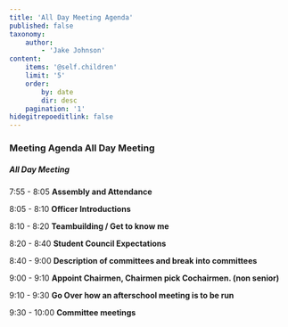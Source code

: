 ```yaml
---
title: 'All Day Meeting Agenda'
published: false
taxonomy:
    author:
        - 'Jake Johnson'
content:
    items: '@self.children'
    limit: '5'
    order:
        by: date
        dir: desc
    pagination: '1'
hidegitrepoeditlink: false
---
```


### Meeting Agenda All Day Meeting
##### All Day Meeting

7:55 - 8:05 **Assembly and Attendance**

8:05 - 8:10 **Officer Introductions**

8:10 - 8:20 **Teambuilding / Get to know me**

8:20 - 8:40 **Student Council Expectations**

8:40 - 9:00 **Description of committees and break into committees**

9:00 - 9:10 **Appoint Chairmen, Chairmen pick Cochairmen. (non senior)**

9:10 - 9:30 **Go Over how an afterschool meeting is to be run**

9:30 - 10:00 **Committee meetings**
